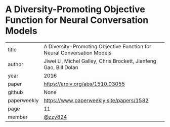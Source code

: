 # A Diversity-Promoting Objective Function for Neural Conversation Models

|  |  |
| :--- | :--- |
| title | A Diversity-Promoting Objective Function for Neural Conversation Models |
| author | Jiwei Li, Michel Galley, Chris Brockett, Jianfeng Gao, Bill Dolan |
| year | 2016 |
| paper | https://arxiv.org/abs/1510.03055 |
| github |  None |
| paperweekly | https://www.paperweekly.site/papers/1582 |
| page | 11 |
| member | [@zzy824](https://github.com/824zzy) |
